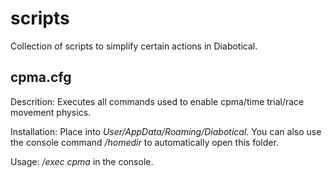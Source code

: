 # scripts
Collection of scripts to simplify certain actions in Diabotical.

## cpma.cfg
Descrition: Executes all commands used to enable cpma/time trial/race movement physics.

Installation: Place into *User/AppData/Roaming/Diabotical*. You can also use the console command */homedir* to automatically open this folder.

Usage: */exec cpma* in the console.